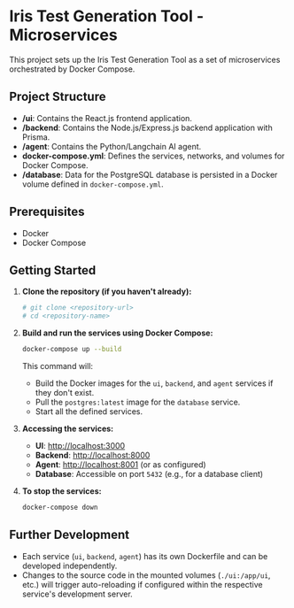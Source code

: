 # Iris Test Generation Tool - Microservices

This project sets up the Iris Test Generation Tool as a set of microservices orchestrated by Docker Compose.

## Project Structure

- **/ui**: Contains the React.js frontend application.
- **/backend**: Contains the Node.js/Express.js backend application with Prisma.
- **/agent**: Contains the Python/Langchain AI agent.
- **docker-compose.yml**: Defines the services, networks, and volumes for Docker Compose.
- **/database**: Data for the PostgreSQL database is persisted in a Docker volume defined in `docker-compose.yml`.

## Prerequisites

- Docker
- Docker Compose

## Getting Started

1.  **Clone the repository (if you haven't already):**
    ```bash
    # git clone <repository-url>
    # cd <repository-name>
    ```

2.  **Build and run the services using Docker Compose:**
    ```bash
    docker-compose up --build
    ```

    This command will:
    - Build the Docker images for the `ui`, `backend`, and `agent` services if they don't exist.
    - Pull the `postgres:latest` image for the `database` service.
    - Start all the defined services.

3.  **Accessing the services:**
    - **UI**: [http://localhost:3000](http://localhost:3000)
    - **Backend**: [http://localhost:8000](http://localhost:8000)
    - **Agent**: [http://localhost:8001](http://localhost:8001) (or as configured)
    - **Database**: Accessible on port `5432` (e.g., for a database client)

4.  **To stop the services:**
    ```bash
    docker-compose down
    ```

## Further Development

- Each service (`ui`, `backend`, `agent`) has its own Dockerfile and can be developed independently.
- Changes to the source code in the mounted volumes (`./ui:/app/ui`, etc.) will trigger auto-reloading if configured within the respective service's development server.
